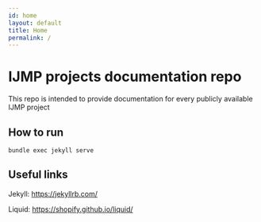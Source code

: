 ```yaml
---
id: home
layout: default
title: Home
permalink: /
---
```


# IJMP projects documentation repo
This repo is intended to provide documentation for every publicly available IJMP project

## How to run
```
bundle exec jekyll serve
```

## Useful links
Jekyll: https://jekyllrb.com/

Liquid: https://shopify.github.io/liquid/

